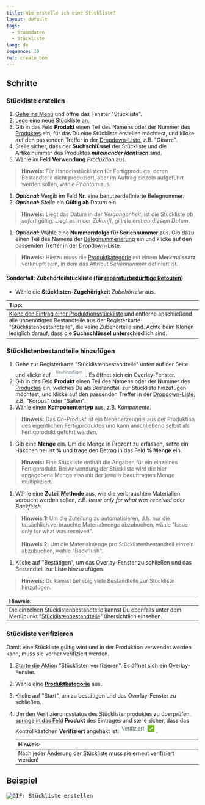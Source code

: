 ```yaml
---
title: Wie erstelle ich eine Stückliste?
layout: default
tags:
  - Stammdaten
  - Stückliste
lang: de
sequence: 10
ref: create_bom
---
```


## Schritte

### Stückliste erstellen
1. [Gehe ins Menü](Menu) und öffne das Fenster "Stückliste".
1. [Lege eine neue Stückliste an](Neuer_Datensatz_Fenster_Webui).
1. Gib in das Feld **Produkt** einen Teil des Namens oder der Nummer des [Produktes](NeuesProdukt) ein, für das Du eine Stückliste erstellen möchtest, und klicke auf den passenden Treffer in der <a href="Keyboard_Shortcuts_Liste#dropdown" title="Dynamisches Suchfeld (Autocomplete)">Dropdown-Liste</a>, z.B. "Gitarre".
1. Stelle sicher, dass der **Suchschlüssel** der Stückliste und die Artikelnummer des Produktes ***miteinander identisch*** sind.
1. Wähle im Feld **Verwendung** *Produktion* aus.
 >**Hinweis:** Für Handelsstücklisten für Fertigprodukte, deren Bestandteile nicht produziert, aber im Auftrag einzeln aufgeführt werden sollen, wähle *Phantom* aus.

1. ***Optional:*** Vergib im Feld **Nr.** eine benutzerdefinierte Belegnummer.
1. ***Optional:*** Stelle ein **Gültig ab** Datum ein.
 >**Hinweis:** Liegt das Datum in der *Vergangenheit*, ist die Stückliste *ab sofort* gültig. Liegt es in der *Zukunft*, gilt sie *erst ab diesem Datum*.

1. ***Optional:*** Wähle eine **Nummernfolge für Seriennummer** aus. Gib dazu einen Teil des Namens der [Belegnummerierung](Belegnummern_definieren) ein und klicke auf den passenden Treffer in der <a href="Keyboard_Shortcuts_Liste#dropdown" title="Dynamisches Suchfeld (Autocomplete)">Dropdown-Liste</a>.
 >**Hinweis:** Hierzu muss die [Produktkategorie](NeueProduktkategorie) mit einem **Merkmalssatz** verknüpft sein, in dem das Attribut *Seriennummer* definiert ist.

#### <a name="zubehörteilstueckliste">Sonderfall: Zubehörteilstückliste</a> (für [re­pa­ra­tur­be­dürf­tige Retouren](Reparaturen_Service_Annahme))
- Wähle die **Stücklisten-Zugehörigkeit** *Zubehörteile* aus.

| **Tipp:** |
| :--- |
| [Klone den Eintrag einer Produktionsstückliste](Klonen_Datensatz_Fenster) und entferne anschließend alle unbenötigten Bestandteile aus der Registerkarte "Stücklistenbestandteile", die keine Zubehörteile sind. Achte beim Klonen lediglich darauf, dass die **Suchschlüssel unterschiedlich** sind. |

### Stücklistenbestandteile hinzufügen
1. Gehe zur Registerkarte "Stücklistenbestandteile" unten auf der Seite und klicke auf !["Neu hinzufügen"](assets/Neu_hinzufuegen_Button.png). Es öffnet sich ein Overlay-Fenster.
1. Gib in das Feld **Produkt** einen Teil des Namens oder der Nummer des [Produktes](NeuesProdukt) ein, welches Du als Bestandteil zur Stückliste hinzufügen möchtest, und klicke auf den passenden Treffer in der <a href="Keyboard_Shortcuts_Liste#dropdown" title="Dynamisches Suchfeld (Autocomplete)">Dropdown-Liste</a>, z.B. "Korpus" oder "Saiten".
1. Wähle einen **Komponententyp** aus, z.B. *Komponente*.
 >**Hinweis:** Das *Co-Produkt* ist ein Nebenerzeugnis aus der Produktion des eigentlichen Fertigproduktes und kann anschließend selbst als Fertigprodukt geführt werden.

1. Gib eine **Menge** ein. Um die Menge in Prozent zu erfassen, setze ein Häkchen bei **Ist %** und trage den Betrag in das Feld **% Menge** ein.
 >**Hinweis:** Eine Stückliste enthält die Angaben für ein einzelnes Fertigprodukt. Bei Anwendung der Stückliste wird die hier angegebene Menge also mit der jeweils beauftragten Menge multipliziert.

1. Wähle eine **Zuteil Methode** aus, wie die verbrauchten Materialien verbucht werden sollen, z.B. *Issue only for what was received* oder *Backflush*.
 >**Hinweis 1:** Um die Zuteilung zu automatisieren, d.h. nur die tatsächlich verbrauchte Materialmenge abzubuchen, wähle "Issue only for what was received".<br><br>
 >**Hinweis 2:** Um die Materialmenge pro Stücklistenbestandteil einzeln abzubuchen, wähle "Backflush".

1. Klicke auf "Bestätigen", um das Overlay-Fenster zu schließen und das Bestandteil zur Liste hinzuzufügen.
 >**Hinweis:** Du kannst beliebig viele Bestandteile zur Stückliste hinzufügen.

| **Hinweis:** |
| :--- |
| Die einzelnen Stücklistenbestandteile kannst Du ebenfalls unter dem Menüpunkt "[Stücklistenbestandteile](Menu)" übersichtlich einsehen. |

### Stückliste verifizieren
Damit eine Stückliste gültig wird und in der Produktion verwendet werden kann, muss sie vorher verifiziert werden.

1. [Starte die Aktion](AktionStarten#aktionsmenue) "Stücklisten verifizieren". Es öffnet sich ein Overlay-Fenster.
1. Wähle eine [**Produktkategorie**](NeueProduktkategorie) aus.
1. Klicke auf "Start", um zu bestätigen und das Overlay-Fenster zu schließen.
1. Um den Verifizierungsstatus des Stücklistenproduktes zu überprüfen, [springe in das Feld](Springezu) **Produkt** des Eintrages und stelle sicher, dass das Kontrollkästchen **Verifiziert** angehakt ist: ![Verifiziert='Y'](assets/Stueckliste_Produkt_verifiziert.png).

    | **Hinweis:** |
    | :--- |
    | Nach jeder Änderung der Stückliste muss sie erneut verifiziert werden! |

## Beispiel
<kbd><img src="assets/Stueckliste_erstellen.gif" alt="GIF: Stückliste erstellen"></kbd>
